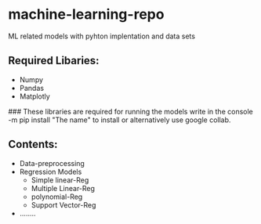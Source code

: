 # machine-learning-repo
ML related models with pyhton implentation and data sets

## Required Libaries:
<ul>
  <li>Numpy</li>
  <li>Pandas</li>
  <li>Matplotly </li>
</ul>
### These libraries are required for running the models write in the console  -m pip install "The name" to install or alternatively use google collab.
  
## Contents:
<ul>
  <li>Data-preprocessing</li>
  <li>Regression Models
    <ul>
      <li>Simple linear-Reg</li>
      <li>Multiple Linear-Reg</li>
      <li>polynomial-Reg</li>
      <li>Support Vector-Reg</li>
    </ul>
  </li>
  <li>........</li>
</ul>
